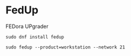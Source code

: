 FedUp
=============
FEDora UPgrader

`sudo dnf install fedup`

`sudo fedup --product=workstation --network 21`
